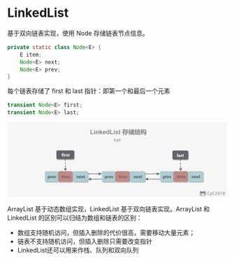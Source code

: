 # LinkedList
基于双向链表实现，使用 Node 存储链表节点信息。
```java
private static class Node<E> {
    E item;
    Node<E> next;
    Node<E> prev;
}
```
每个链表存储了 first 和 last 指针：即第一个和最后一个元素
```java
transient Node<E> first;
transient Node<E> last;
```
![img.png](linkedlist.png)

ArrayList 基于动态数组实现，LinkedList 基于双向链表实现。ArrayList 和 LinkedList 的区别可以归结为数组和链表的区别：
* 数组支持随机访问，但插入删除的代价很高，需要移动大量元素；
* 链表不支持随机访问，但插入删除只需要改变指针
* LinkedList还可以用来作栈、队列和双向队列